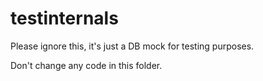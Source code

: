 # testinternals

Please ignore this, it's just a DB mock for testing purposes.

Don't change any code in this folder.
